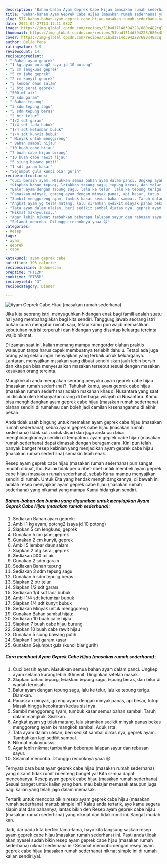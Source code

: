 ```yaml
---
description: "Bahan-bahan Ayam Geprek Cabe Hijau (masakan rumah sederhana) yang lezat dan Mudah Dibuat"
title: "Bahan-bahan Ayam Geprek Cabe Hijau (masakan rumah sederhana) yang lezat dan Mudah Dibuat"
slug: 577-bahan-bahan-ayam-geprek-cabe-hijau-masakan-rumah-sederhana-yang-lezat-dan-mudah-dibuat
date: 2021-04-27T13:17:21.082Z
image: https://img-global.cpcdn.com/recipes/51bad1714d394228/680x482cq70/ayam-geprek-cabe-hijau-masakan-rumah-sederhana-foto-resep-utama.jpg
thumbnail: https://img-global.cpcdn.com/recipes/51bad1714d394228/680x482cq70/ayam-geprek-cabe-hijau-masakan-rumah-sederhana-foto-resep-utama.jpg
cover: https://img-global.cpcdn.com/recipes/51bad1714d394228/680x482cq70/ayam-geprek-cabe-hijau-masakan-rumah-sederhana-foto-resep-utama.jpg
author: Delia Pena
ratingvalue: 3.9
reviewcount: 14
recipeingredient:
- " Bahan ayam geprek"
- "1 kg ayam potong2 saya jd 10 potong"
- "5 cm lengkuas geprek"
- "5 cm jahe geprek"
- "2 cm kunyit geprek"
- "5 lembar daun salam"
- "2 btg serai geprek"
- "500 ml air"
- "2 sdm garam"
- " Bahan tepung"
- "3 sdm tepung sagu"
- "5 sdm tepung beras"
- "2 btr telur"
- "1/2 sdt garam"
- "1/4 sdt lada bubuk"
- "1/4 sdt ketumbar bubuk"
- "1/4 sdt kunyit bubuk"
- " Minyak untuk menggoreng"
- " Bahan sambal hijau"
- "10 buah cabe hijau"
- "7 buah cabe hijau burung"
- "10 buah cabe rawit hijau"
- "5 siung bawang putih"
- "1 sdt garam kasar"
- "Sejumput gula kunci biar gurih"
recipeinstructions:
- "Cuci bersih ayam. Masukkan semua bahan ayam dalam panci. Ungkep ayam selama kurang lebih 30menit. Dinginkan setelah masak."
- "Siapkan bahan tepung, letakkan tepung sagu, tepung beras, dan telur di wadah terpisah."
- "Balur ayam dengan tepung sagu, lalu ke telur, lalu ke tepung terigu. Diamkan."
- "Panaskan minyak, goreng ayam dengan minyak panas, api besar, tutup. Masak hingga kecoklatan kedua sisi nya."
- "Sambil menggoreng ayam, tumbuk kasar semua bahan sambal. Taruh dalam mangkuk. Sisihkan."
- "Angkat ayam yg telah matang, lalu siramkan sedikit minyak panas bekas menggoreng ayam ke mangkok sambal. Aduk rata."
- "Tata ayam dalam ulekan, beri sedikit sambal diatas nya, geprek ayam. Tambahkan lagi sedikit sambal."
- "Nikmat maknyuusss.."
- "Agar lebih nikmat tambahkan beberapa lalapan sayur dan rebusan sayur."
- "Selamat mencoba. Ditunggu recooknya yaaa 😆"
categories:
- Resep
tags:
- ayam
- geprek
- cabe

katakunci: ayam geprek cabe 
nutrition: 193 calories
recipecuisine: Indonesian
preptime: "PT12M"
cooktime: "PT35M"
recipeyield: "3"
recipecategory: Dinner

---
```



![Ayam Geprek Cabe Hijau (masakan rumah sederhana)](https://img-global.cpcdn.com/recipes/51bad1714d394228/680x482cq70/ayam-geprek-cabe-hijau-masakan-rumah-sederhana-foto-resep-utama.jpg)

Jika kita seorang istri, menyuguhkan hidangan enak bagi famili adalah suatu hal yang membahagiakan bagi kita sendiri. Tanggung jawab seorang istri bukan cuma mengatur rumah saja, tetapi kamu pun wajib memastikan kebutuhan nutrisi terpenuhi dan hidangan yang disantap keluarga tercinta wajib nikmat.

Di zaman  saat ini, kalian memang mampu mengorder olahan praktis walaupun tanpa harus capek membuatnya terlebih dahulu. Tetapi ada juga orang yang selalu ingin menyajikan yang terbaik untuk keluarganya. Lantaran, menyajikan masakan yang dibuat sendiri akan jauh lebih bersih dan kita pun bisa menyesuaikan masakan tersebut sesuai dengan masakan kesukaan orang tercinta. 



Mungkinkah anda merupakan seorang penyuka ayam geprek cabe hijau (masakan rumah sederhana)?. Tahukah kamu, ayam geprek cabe hijau (masakan rumah sederhana) adalah makanan khas di Nusantara yang saat ini disukai oleh kebanyakan orang di berbagai wilayah di Nusantara. Kamu bisa menghidangkan ayam geprek cabe hijau (masakan rumah sederhana) olahan sendiri di rumahmu dan boleh jadi camilan kesenanganmu di akhir pekan.

Anda tidak usah bingung untuk memakan ayam geprek cabe hijau (masakan rumah sederhana), sebab ayam geprek cabe hijau (masakan rumah sederhana) tidak sulit untuk dicari dan juga anda pun bisa menghidangkannya sendiri di tempatmu. ayam geprek cabe hijau (masakan rumah sederhana) dapat dimasak dengan beragam cara. Kini pun telah banyak banget resep kekinian yang menjadikan ayam geprek cabe hijau (masakan rumah sederhana) semakin lebih enak.

Resep ayam geprek cabe hijau (masakan rumah sederhana) pun sangat mudah dibuat, lho. Kalian tidak perlu ribet-ribet untuk membeli ayam geprek cabe hijau (masakan rumah sederhana), sebab Kamu mampu menyajikan sendiri di rumah. Untuk Kita yang hendak menghidangkannya, di bawah ini adalah resep menyajikan ayam geprek cabe hijau (masakan rumah sederhana) yang nikamat yang mampu Kamu hidangkan sendiri.

<!--inarticleads1-->

##### Bahan-bahan dan bumbu yang digunakan untuk menyiapkan Ayam Geprek Cabe Hijau (masakan rumah sederhana):

1. Sediakan  Bahan ayam geprek:
1. Ambil 1 kg ayam, potong2 (saya jd 10 potong)
1. Siapkan 5 cm lengkuas, geprek
1. Gunakan 5 cm jahe, geprek
1. Gunakan 2 cm kunyit, geprek
1. Ambil 5 lembar daun salam
1. Siapkan 2 btg serai, geprek
1. Sediakan 500 ml air
1. Gunakan 2 sdm garam
1. Sediakan  Bahan tepung:
1. Sediakan 3 sdm tepung sagu
1. Gunakan 5 sdm tepung beras
1. Siapkan 2 btr telur
1. Siapkan 1/2 sdt garam
1. Sediakan 1/4 sdt lada bubuk
1. Ambil 1/4 sdt ketumbar bubuk
1. Siapkan 1/4 sdt kunyit bubuk
1. Sediakan  Minyak untuk menggoreng
1. Gunakan  Bahan sambal hijau:
1. Sediakan 10 buah cabe hijau
1. Siapkan 7 buah cabe hijau burung
1. Siapkan 10 buah cabe rawit hijau
1. Gunakan 5 siung bawang putih
1. Siapkan 1 sdt garam kasar
1. Gunakan Sejumput gula (kunci biar gurih)




<!--inarticleads2-->

##### Cara membuat Ayam Geprek Cabe Hijau (masakan rumah sederhana):

1. Cuci bersih ayam. Masukkan semua bahan ayam dalam panci. Ungkep ayam selama kurang lebih 30menit. Dinginkan setelah masak.
1. Siapkan bahan tepung, letakkan tepung sagu, tepung beras, dan telur di wadah terpisah.
1. Balur ayam dengan tepung sagu, lalu ke telur, lalu ke tepung terigu. Diamkan.
1. Panaskan minyak, goreng ayam dengan minyak panas, api besar, tutup. Masak hingga kecoklatan kedua sisi nya.
1. Sambil menggoreng ayam, tumbuk kasar semua bahan sambal. Taruh dalam mangkuk. Sisihkan.
1. Angkat ayam yg telah matang, lalu siramkan sedikit minyak panas bekas menggoreng ayam ke mangkok sambal. Aduk rata.
1. Tata ayam dalam ulekan, beri sedikit sambal diatas nya, geprek ayam. Tambahkan lagi sedikit sambal.
1. Nikmat maknyuusss..
1. Agar lebih nikmat tambahkan beberapa lalapan sayur dan rebusan sayur.
1. Selamat mencoba. Ditunggu recooknya yaaa 😆




Ternyata cara buat ayam geprek cabe hijau (masakan rumah sederhana) yang nikamt tidak rumit ini enteng banget ya! Kita semua dapat mencobanya. Resep ayam geprek cabe hijau (masakan rumah sederhana) Sesuai banget untuk kalian yang baru mau belajar memasak ataupun juga bagi kalian yang telah jago dalam memasak.

Tertarik untuk mencoba bikin resep ayam geprek cabe hijau (masakan rumah sederhana) mantab simple ini? Kalau anda tertarik, ayo kamu segera siapin alat dan bahannya, lantas bikin deh Resep ayam geprek cabe hijau (masakan rumah sederhana) yang nikmat dan tidak rumit ini. Sangat mudah kan. 

Jadi, daripada kita berfikir lama-lama, hayo kita langsung sajikan resep ayam geprek cabe hijau (masakan rumah sederhana) ini. Pasti anda tiidak akan nyesel sudah bikin resep ayam geprek cabe hijau (masakan rumah sederhana) nikmat sederhana ini! Selamat mencoba dengan resep ayam geprek cabe hijau (masakan rumah sederhana) nikmat simple ini di rumah kalian sendiri,ya!.

